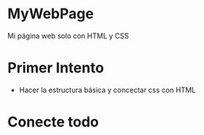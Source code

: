 # MyWebPage
Mi página web solo con HTML y CSS 

# Primer Intento
- Hacer la estructura básica y concectar css con HTML

# Conecte todo 

